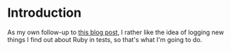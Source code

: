 # Introduction #

As my own follow-up to [this blog post](http://pragmaticstudio.com/blog/2005/3/18/ruby-learning-test-1-are-you-there-world), I rather like the idea of logging new things I find out about Ruby in tests, so that's what I'm going to do.